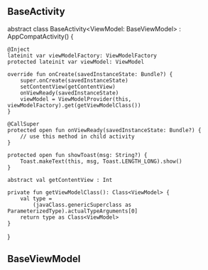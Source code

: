 
## BaseActivity

abstract class BaseActivity<ViewModel: BaseViewModel> : AppCompatActivity() {

    @Inject
    lateinit var viewModelFactory: ViewModelFactory
    protected lateinit var viewModel: ViewModel

    override fun onCreate(savedInstanceState: Bundle?) {
        super.onCreate(savedInstanceState)
        setContentView(getContentView)
        onViewReady(savedInstanceState)
        viewModel = ViewModelProvider(this, viewModelFactory).get(getViewModelClass())
    }

    @CallSuper
    protected open fun onViewReady(savedInstanceState: Bundle?) {
        // use this method in child activity
    }

    protected open fun showToast(msg: String?) {
        Toast.makeText(this, msg, Toast.LENGTH_LONG).show()
    }

    abstract val getContentView : Int

    private fun getViewModelClass(): Class<ViewModel> {
        val type =
            (javaClass.genericSuperclass as ParameterizedType).actualTypeArguments[0]
        return type as Class<ViewModel>
    }
}

## BaseViewModel
